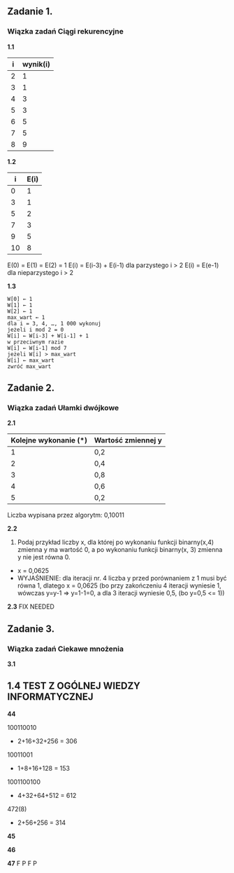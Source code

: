 ## Zadanie 1. 
### Wiązka zadań Ciągi rekurencyjne

**1.1**


|i 	    |wynik(i)|
|-------|-------|
|2      |   1   |
|3	    |   1   |
|4 	    |   3   |
|5 	    |   3   |
|6 	    |   5   |
|7	    |   5   |
|8 	    |   9   |

**1.2**


|i      | E(i)|
|-------|-----| 
|0	    | 1   |
|3	    | 1   |
|5	    | 2   |
|7	    | 3   |   
|9	    | 5   |
|10	    | 8   |

E(0) = E(1) = E(2) = 1 
E(i) = E(i-3) + E(i-1)  dla parzystego i > 2 
E(i) = E(e-1) 	        dla nieparzystego i > 2

**1.3** 
```
W[0] ← 1 
W[1] ← 1 
W[2] ← 1 
max_wart ← 1 
dla i = 3, 4, …, 1 000 wykonuj 
jeżeli i mod 2 = 0 
W[i] ← W[i-3] + W[i-1] + 1
w przeciwnym razie 
W[i] ← W[i-1] mod 7
jeżeli W[i] > max_wart
W[i] ← max_wart
zwróć max_wart
```   

## Zadanie 2. 
### Wiązka zadań Ułamki dwójkowe

**2.1**


| Kolejne wykonanie (*)| Wartość zmiennej y |
|----------------------|--------------------|
|           1 	       |        0,2         |
|           2	       |        0,4         |
|           3 	       |        0,8         |
|           4 	       |        0,6         |
|           5 	       |        0,2         |
Liczba wypisana przez algorytm: 0,10011

**2.2**
1. Podaj przykład liczby x, dla której po wykonaniu funkcji binarny(x,4) zmienna y ma wartość 0, a po wykonaniu funkcji binarny(x, 3) zmienna y nie jest równa 0.
- x = 0,0625
- WYJAŚNIENIE: dla iteracji nr. 4 liczba y przed porównaniem z 1 musi być równa 1, dlatego x = 0,0625 (bo przy zakończeniu 4 iteracji wyniesie 1, wówczas y=y-1 => y=1-1=0, a dla 3 iteracji wyniesie 0,5, (bo y=0,5 <= 1))

**2.3**
FIX NEEDED

## Zadanie 3. 
### Wiązka zadań  Ciekawe mnożenia

**3.1**






## 1.4 TEST Z OGÓLNEJ WIEDZY INFORMATYCZNEJ

**44**

100110010
- 2+16+32+256 = 306

10011001
- 1+8+16+128 = 153 

1001100100
- 4+32+64+512 = 612

472(8)
- 2+56+256 = 314 

**45**

**46**

**47**
F P F P 


